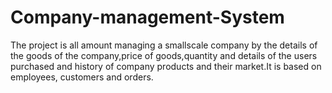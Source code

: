 # Company-management-System
The project is all amount managing a smallscale company by the details of the goods of the company,price of goods,quantity and details of the users purchased and history of company products and their market.It is based on employees, customers and orders.
